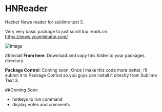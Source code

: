 HNReader
==============

Hacker News reader for sublime text 3.

Very very basic package to just scroll top reads on https://news.ycombinator.com/


![image](https://raw.githubusercontent.com/salilnavgire/HNReader-sublime/master/screen.png)


##Install
**From here**: Download and copy this folder to your packages directory

**Package Control**: Coming soon, Once I make this code more better, i'll submit it to Package Control so you guys can install it directly from Sublime Text 3.


##Coming Soon
* hotkeys to run command
* display votes and comments
